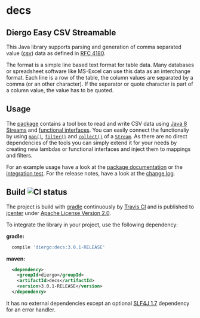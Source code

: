 # decs


## Diergo Easy CSV Streamable

This Java library supports parsing and generation of comma separated value
([csv](https://en.wikipedia.org/wiki/Comma-separated_values)) data as defined
in [RFC 4180](http://tools.ietf.org/html/rfc4180).

The format is a simple line based text format for table data. Many databases
or spreadsheet software like MS-Excel can use this data as an interchange
format. Each line is a row of the table, the column values are separated by a
comma (or an other character). If the separator or quote character is part of
a column value, the value has to be quoted.


## Usage

The [package](src/main/java/diergo/csv) contains a tool box to read and write
CSV data using [Java 8 Streams](https://docs.oracle.com/javase/8/docs/api/java/util/stream/package-summary.html)
and [functional interfaces](https://docs.oracle.com/javase/8/docs/api/java/lang/FunctionalInterface.html).
You can easily connect the functionaliy by using
[`map()`](https://docs.oracle.com/javase/8/docs/api/java/util/stream/Stream.html#map-java.util.function.Function-),
[`filter()`](https://docs.oracle.com/javase/8/docs/api/java/util/stream/Stream.html#filter-java.util.function.Predicate-)
and [`collect()`](https://docs.oracle.com/javase/8/docs/api/java/util/stream/Stream.html#collect-java.util.stream.Collector-)
of a [`Stream`](https://docs.oracle.com/javase/8/docs/api/java/util/stream/Stream.html).
As there are no direct dependencies of the tools you can simply extend it for
your needs by creating new lambdas or functional interfaces and inject them to
mappings and filters.

For an example usage have a look at the [package documentation](src/main/java/diergo/csv/package-info.java)
or the [integration test](src/test/java/diergo/csv/CsvIntegrationTest.java).
For the release notes, have a look at the [change log](CHANGELOG.md).


## Build ![CI status](https://travis-ci.org/aburmeis/decs.svg)

The project is build with [gradle](https://gradle.org/) continuously by
[Travis CI](https://travis-ci.org/aburmeis/decs) and is published to
[jcenter](http://jcenter.bintray.com/diergo/decs/) under [Apache License Version 2.0](LICENSE).
 
To integrate the library in your project, use the following dependency:

**gradle:**

```gradle
  compile 'diergo:decs:3.0.1-RELEASE'
```

**maven:**
```xml
  <dependency>
    <groupId>diergo</groupId>
    <artifactId>decs</artifactId>
    <version>3.0.1-RELEASE</version>
  </dependency>
```

It has no external dependencies except an optional
[SLF4J 1.7](http://www.slf4j.org) dependency for an error handler.
